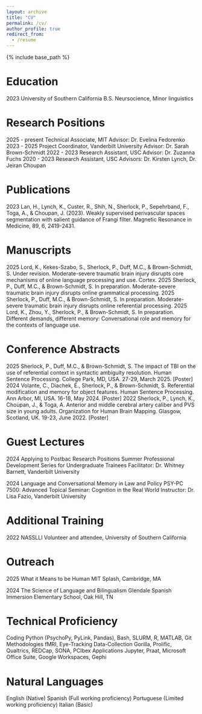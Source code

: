 ```yaml
---
layout: archive
title: "CV"
permalink: /cv/
author_profile: true
redirect_from:
  - /resume
---
```


{% include base_path %}

Education
======
2023              University of Southern California
                  B.S. Neursocience, Minor linguistics

Research Positions
======
2025 - present    Technical Associate, MIT
                  Advisor:    Dr. Evelina Fedorenko
2023 - 2025       Project Coordinator, Vanderbilt University
                  Advisor:    Dr. Sarah Brown-Schmidt
2022 - 2023		    Research Assistant, USC
                  Advisor:	  Dr. Zuzanna Fuchs
2020 - 2023		    Research Assistant, USC
                  Advisors:	  Dr. Kirsten Lynch, Dr. Jeiran Choupan

Publications
======
2023			        Lan, H., Lynch, K., Custer, R., Shih, N., Sherlock, P., Sepehrband, F., Toga, A., & Choupan, J. (2023). Weakly supervised
                  perivascular spaces segmentation with salient guidance of Frangi filter. Magnetic Resonance in Medicine, 89, 6, 2419-2431.

Manuscripts
======
2025              Lord, K., Kekes-Szabo, S., Sherlock, P., Duff, M.C., & Brown-Schmidt, S. Under revision. Moderate-severe traumatic brain
                  injury disrupts core mechanisms of online language processing and use. Cortex.
2025			        Sherlock, P., Duff, M.C., & Brown-Schmidt, S. In preparation. Moderate-severe traumatic brain injury disrupts online
                  grammatical processing.
2025			        Sherlock, P., Duff, M.C., & Brown-Schmidt, S. In preparation. Moderate-severe traumatic brain injury disrupts online
                  referential processing.
2025              Lord, K., Zhou, Y., Sherlock, P., & Brown-Schmidt, S. In preparation. Different demands, different memory: Conversational
                  role and memory for the contexts of language use.

Conference Abstracts
======
2025              Sherlock, P., Duff, M.C., & Brown-Schmidt, S. The impact of TBI on the use of referential context in syntactic ambiguity
                  resolution. Human Sentence Processing. College Park, MD, USA. 27-29, March 2025. \[Poster\]
2024			        Volante, C., Diachek, E., Sherlock, P., & Brown-Schmidt, S. Referential modification and memory for object features. Human
                  Sentence Processing. Ann Arbor, MI, USA. 16-18, May 2024. \[Poster\]
2022			        Sherlock, P., Lynch, K., Choupan, J., & Toga, A. Anterior and middle cerebral artery caliber and PVS size in young adults.
                  Organization for Human Brain Mapping. Glasgow, Scotland, UK. 19-23, June 2022. \[Poster\]

Guest Lectures
======
2024			        Applying to Postbac Research Positions
                  Summer Professional Development Series for Undergraduate Trainees
                  Facilitator: Dr. Whitney Barnett, Vanderbilt University

2024			        Language and Conversational Memory in Law and Policy
                  PSY-PC 7500: Advanced Topical Seminar: Cognition in the Real World
                  Instructor: Dr. Lisa Fazio, Vanderbilt University

Additional Training
======
2022              NASSLLI
                  Volunteer and attendee, University of Southern California

Outreach
======
2025			        What it Means to be Human
			            MIT Splash, Cambridge, MA

2024			        The Science of Language and Bilingualism
                  Glendale Spanish Immersion Elementary School, Oak Hill, TN

Technical Proficiency
======
Coding			      Python (PsychoPy, PyLink, Pandas), Bash, SLURM, R, MATLAB, Git
Methodologies		  fMRI, Eye-Tracking
Data-Collection	  Gorilla, Prolific, Qualtrics, REDCap, SONA, PCIbex
Applications		  Jupyter, Praat, Microsoft Office Suite, Google Workspaces, Gephi

Natural Languages
======
English           (Native)
Spanish           (Full working proficiency)
Portuguese        (Limited working proficiency)
Italian           (Basic)
